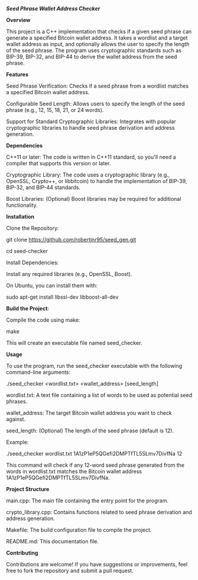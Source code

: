 **_Seed Phrase Wallet Address Checker_**

**Overview**

This project is a C++ implementation that checks if a given seed phrase can generate a specified Bitcoin wallet address. It takes a wordlist and a target wallet address as input, and optionally allows the user to specify the length of the seed phrase. The program uses cryptographic standards such as BIP-39, BIP-32, and BIP-44 to derive the wallet address from the seed phrase.

**Features**

Seed Phrase Verification: Checks if a seed phrase from a wordlist matches a specified Bitcoin wallet address.

Configurable Seed Length: Allows users to specify the length of the seed phrase (e.g., 12, 15, 18, 21, or 24 words).

Support for Standard Cryptographic Libraries: Integrates with popular cryptographic libraries to handle seed phrase derivation and address generation.

**Dependencies**

C++11 or later: The code is written in C++11 standard, so you'll need a compiler that supports this version or later.

Cryptographic Library: The code uses a cryptographic library (e.g., OpenSSL, Crypto++, or libbitcoin) to handle the implementation of BIP-39, BIP-32, and BIP-44 standards.

Boost Libraries: (Optional) Boost libraries may be required for additional functionality.

**Installation**

Clone the Repository:

git clone https://github.com/robertjnr95/seed_gen.git

cd seed-checker

Install Dependencies:

Install any required libraries (e.g., OpenSSL, Boost).

On Ubuntu, you can install them with:

sudo apt-get install libssl-dev libboost-all-dev

**Build the Project**:

Compile the code using make:

make

This will create an executable file named seed_checker.

**Usage**

To use the program, run the seed_checker executable with the following command-line arguments:

./seed_checker <wordlist.txt> <wallet_address> [seed_length]

wordlist.txt: A text file containing a list of words to be used as potential seed phrases.

wallet_address: The target Bitcoin wallet address you want to check against.

seed_length: (Optional) The length of the seed phrase (default is 12).

Example:

./seed_checker wordlist.txt 1A1zP1eP5QGefi2DMPTfTL5SLmv7DivfNa 12

This command will check if any 12-word seed phrase generated from the words in wordlist.txt matches the Bitcoin wallet address 1A1zP1eP5QGefi2DMPTfTL5SLmv7DivfNa.

**Project Structure**

main.cpp: The main file containing the entry point for the program.

crypto_library.cpp: Contains functions related to seed phrase derivation and address generation.

Makefile: The build configuration file to compile the project.

README.md: This documentation file.

**Contributing**

Contributions are welcome! If you have suggestions or improvements, feel free to fork the repository and submit a pull request.
